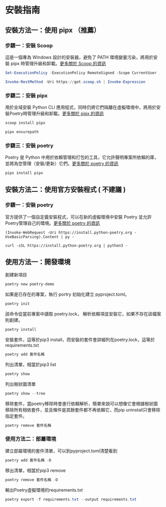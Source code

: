 # 安裝指南

## 安裝方法一：使用 pipx （推薦）

### 步驟一：安裝 Scoop

這是一個專為 Windows 設計的安裝器，避免了 PATH 環境變量污染，將用於安裝 pipx 時管理升級和卸載。[更多關於 Scoop 的資訊](https://scoop.sh/)
```powershell
Set-ExecutionPolicy -ExecutionPolicy RemoteSigned -Scope CurrentUser
```
```powershell
Invoke-RestMethod -Uri https://get.scoop.sh | Invoke-Expression
```

### 步驟二：安裝 pipx

用於全域安裝 Python CLI 應用程式，同時仍將它們隔離在虛擬環境中，將用於安裝Poetry時管理升級和卸載。[更多關於 pipx 的資訊](https://pipx.pypa.io/stable/installation/)
```powershell 
scoop install pipx
```
```powershell
pipx ensurepath
```

### 步驟三：安裝 poetry

Poetry 是 Python 中用於依賴管理和打包的工具，它允許聲明專案所依賴的庫，並將為您管理（安裝/更新）它們。[更多關於 poetry 的資訊](https://python-poetry.org/docs/#installing-with-pipx)
```powershell
pipx install pipx
```

## 安裝方法二：使用官方安裝程式 ( 不建議 )

### 步驟一：安裝 poetry
官方提供了一個自定義安裝程式，可以在新的虛擬環境中安裝 Poetry 並允許Poetry管理自己的環境。[更多關於 poetry 的資訊](https://python-poetry.org/docs/#installing-with-the-official-installer)
```windows
(Invoke-WebRequest -Uri https://install.python-poetry.org -UseBasicParsing).Content | py -
```
```Linux
curl -sSL https://install.python-poetry.org | python3 -
```

## 使用方法一：開發環境

創建新項目
```powershell
poetry new poetry-demo
```

如果是已存在的專案，執行 portry 初始化建立 pyproject.toml。
```powershell
poetry init
```

該命令從當前專案中讀取 poetry.lock， 解析依賴項並安裝它，如果不存在該檔案則創建。
```powershell
poetry install
```

安裝套件，這等於pip3 install，而安裝的套件會詳細列在poetry.lock，這等於requirements.txt
```powershell
poetry add 套件名稱
```

列出清單，相當於pip3 list
```powershell
poetry show
```

列出樹狀圖清單
```powershell
poetry show --tree
```

移除套件，當poetry移除時會進行依賴解析，簡單來說可以想像它會根據樹狀圖移除所有相依套件，並且條件是其餘套件都不再依賴它，而pip uninstall只會移除指定套件。
```powershell
poetry remove 套件名稱
```

### 使用方法二：部屬環境

建立部屬環境的套件清單，可以到pyproject.toml清楚看到
```powershell
poetry add 套件名稱 -D
```

移出清單，相當於pip3 remove
```powershell
poetry remove 套件名稱 -D
```

輸出Poetry虛擬環境的requirements.txt
```powershell
poetry export -f requirements.txt --output requirements.txt
```
